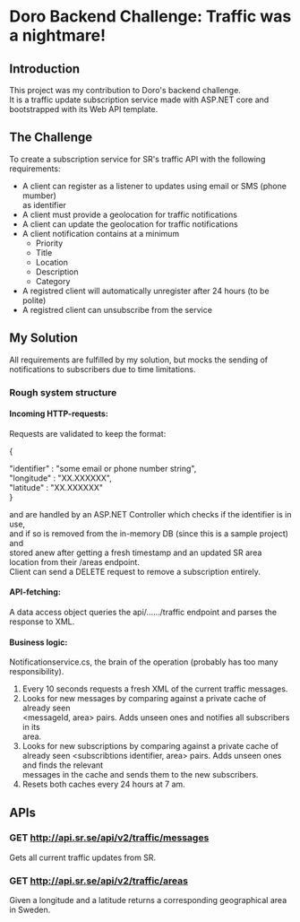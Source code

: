 # Doro Backend Challenge: Traffic was a nightmare!

## Introduction

This project was my contribution to Doro's backend challenge.  
It is a traffic update subscription service made with ASP.NET core and bootstrapped with 
its Web API template.

## The Challenge

To create a subscription service for SR's traffic API with the following requirements: 
- A client can register as a listener to updates using email or SMS (phone mumber)  
as identifier 
- A client must provide a geolocation for traffic notifications
- A client can update the geolocation for traffic notifications
- A client notification contains at a minimum
  -  Priority
  -  Title
  -  Location
  -  Description
  -  Category
-  A registred client will automatically unregister after 24 hours (to be polite)
-  A registred client can unsubscribe from the service

## My Solution

All requirements are fulfilled by my solution, but mocks the sending of notifications to subscribers due to time limitations.

### Rough system structure

#### Incoming HTTP-requests:  
Requests are validated to keep the format:  

{  

  "identifier" : "some email or phone number string",  
  "longitude" : "XX.XXXXXX",  
  "latitude" : "XX.XXXXXX"  
}

and are handled by an ASP.NET Controller which checks if the identifier is in use,  
and if so is removed from the in-memory DB (since this is a sample project) and  
stored anew after getting a fresh timestamp and an updated SR area location from their /areas endpoint.  
Client can send a DELETE request to remove a subscription entirely.

#### API-fetching:  
A data access object queries the api/....../traffic endpoint and parses the  
response to XML.

#### Business logic:
Notificationservice.cs, the brain of the operation (probably has too many
responsibility).  
1. Every 10 seconds requests a fresh XML of the current traffic messages.  
2. Looks for new messages by comparing against a private cache of already seen  
<messageId, area> pairs. Adds unseen ones and notifies all subscribers in its  
area.
3. Looks for new subscriptions by comparing against a private cache of already seen
<subscribtions identifier, area> pairs. Adds unseen ones and finds the relevant  
messages in the cache and sends them to the new subscribers.  
4. Resets both caches every 24 hours at 7 am.


## APIs

### GET http://api.sr.se/api/v2/traffic/messages

Gets all current traffic updates from SR.

### GET http://api.sr.se/api/v2/traffic/areas

Given a longitude and a latitude returns a corresponding geographical area in Sweden.
